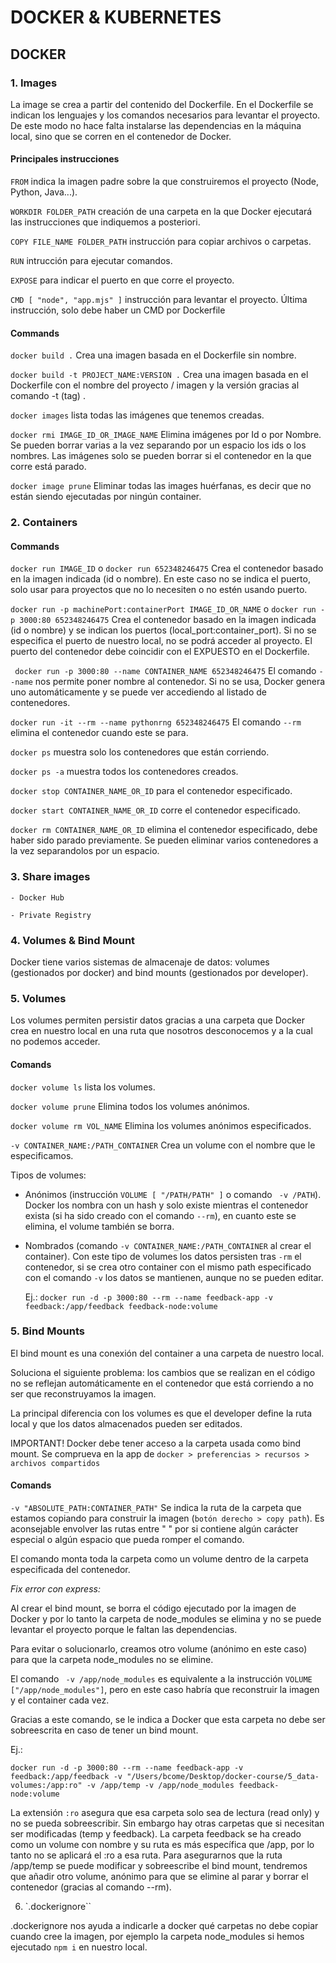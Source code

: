 # DOCKER & KUBERNETES

## DOCKER

### 1. Images

La image se crea a partir del contenido del Dockerfile.
En el Dockerfile se indican los lenguajes y los comandos necesarios para levantar el proyecto. De este modo no hace falta instalarse las dependencias en la máquina local, sino que se corren en el contenedor de Docker.

#### Principales instrucciones

` FROM ` indica la imagen padre sobre la que construiremos el proyecto (Node, Python, Java...).

` WORKDIR FOLDER_PATH ` creación de una carpeta en la que Docker ejecutará las instrucciones que indiquemos a posteriori.

` COPY FILE_NAME FOLDER_PATH ` instrucción para copiar archivos o carpetas.

` RUN ` intrucción para ejecutar comandos.

` EXPOSE ` para indicar el puerto en que corre el proyecto.

` CMD [ "node", "app.mjs" ] ` instrucción para levantar el proyecto. Última instrucción, solo debe haber un CMD por Dockerfile

#### Commands

` docker build . ` Crea una imagen basada en el Dockerfile sin nombre.

` docker build -t PROJECT_NAME:VERSION . ` Crea una imagen basada en el Dockerfile con el nombre del proyecto / imagen y la versión gracias al comando -t (tag) .

` docker images ` lista todas las imágenes que tenemos creadas.

` docker rmi IMAGE_ID_OR_IMAGE_NAME ` Elimina imágenes por Id o por Nombre. Se pueden borrar varias a la vez separando por un espacio los ids o los nombres. Las imágenes solo se pueden borrar si el contenedor en la que corre está parado.

` docker image prune ` Eliminar todas las images huérfanas, es decir que no están siendo ejecutadas por ningún container.

### 2. Containers

#### Commands

` docker run IMAGE_ID ` o ` docker run 652348246475 ` Crea el contenedor basado en la imagen indicada (id o nombre). En este caso no se indica el puerto, solo usar para proyectos que no lo necesiten o no estén usando puerto.

` docker run -p machinePort:containerPort IMAGE_ID_OR_NAME ` o  ` docker run -p 3000:80 652348246475 ` Crea el contenedor basado en la imagen indicada (id o nombre) y se indican los puertos (local_port:container_port). Si no se especifica el puerto de nuestro local, no se podrá acceder al proyecto. El puerto del contenedor debe coincidir con el EXPUESTO en el Dockerfile.

` docker run -p 3000:80 --name CONTAINER_NAME 652348246475` El comando ` --name ` nos permite poner nombre al contenedor. Si no se usa, Docker genera uno automáticamente y se puede ver accediendo al listado de contenedores.

` docker run -it --rm --name pythonrng 652348246475 ` El comando ` --rm ` elimina el contenedor cuando este se para.

` docker ps ` muestra solo los contenedores que están corriendo.

` docker ps -a ` muestra todos los contenedores creados.

` docker stop CONTAINER_NAME_OR_ID ` para el contenedor especificado.

` docker start CONTAINER_NAME_OR_ID ` corre el contenedor especificado.

` docker rm CONTAINER_NAME_OR_ID ` elimina el contenedor especificado, debe haber sido parado previamente. Se pueden eliminar varios contenedores a la vez separandolos por un espacio.

### 3. Share images

    - Docker Hub

    - Private Registry

### 4. Volumes & Bind Mount

Docker tiene varios sistemas de almacenaje de datos: volumes (gestionados por docker) and bind mounts (gestionados por developer).

### 5. Volumes

Los volumes permiten persistir datos gracias a una carpeta que Docker crea en nuestro local en una ruta que nosotros desconocemos y a la cual no podemos acceder.

#### Comands

` docker volume ls ` lista los volumes.

` docker volume prune ` Elimina todos los volumes anónimos.

` docker volume rm VOL_NAME ` Elimina los volumes anónimos especificados.

` -v CONTAINER_NAME:/PATH_CONTAINER ` Crea un volume con el nombre que le especificamos.

Tipos de volumes:

- Anónimos (instrucción `VOLUME [ "/PATH/PATH" ]` o comando ` -v /PATH`). Docker los nombra con un hash y solo existe mientras el contenedor exista (si ha sido creado con el comando `--rm`), en cuanto este se elimina, el volume también se borra.

- Nombrados (comando `-v CONTAINER_NAME:/PATH_CONTAINER` al crear el container). Con este tipo de volumes los datos persisten tras `-rm` el contenedor, si se crea otro container con el mismo path especificado con el comando `-v` los datos se mantienen, aunque no se pueden editar. 

    Ej.:
    ```docker run -d -p 3000:80 --rm --name feedback-app -v feedback:/app/feedback feedback-node:volume```

### 5. Bind Mounts

El bind mount es una conexión del container a una carpeta de nuestro local.

Soluciona el siguiente problema: los cambios que se realizan en el código no se reflejan automáticamente en el contenedor que está corriendo a no ser que reconstruyamos la imagen.

La principal diferencia con los volumes es que el developer define la ruta local y que los datos almacenados pueden ser editados.

IMPORTANT!
Docker debe tener acceso a la carpeta usada como bind mount.
Se comprueva en la app de ` docker > preferencias > recursos > archivos compartidos `

#### Comands

` -v "ABSOLUTE_PATH:CONTAINER_PATH" ` Se indica la ruta de la carpeta que estamos copiando para construir la imagen (` botón derecho > copy path `). Es aconsejable envolver las rutas entre " " por si contiene algún carácter especial o algún espacio que pueda romper el comando.

El comando monta toda la carpeta como un volume dentro de la carpeta especificada del contenedor.

*Fix error con express:* 

Al crear el bind mount, se borra el código ejecutado por la imagen de Docker y por lo tanto la carpeta de node_modules se elimina y no se puede levantar el proyecto porque le faltan las dependencias.

Para evitar o solucionarlo, creamos otro volume (anónimo en este caso) para que la carpeta node_modules no se elimine.

El comando ` -v /app/node_modules` es equivalente a la instrucción `VOLUME ["/app/node_modules"]`, pero en este caso habría que reconstruir la imagen y el container cada vez.

Gracias a este comando, se le indica a Docker que esta carpeta no debe ser sobreescrita en caso de tener un bind mount.

Ej.:

``` docker run -d -p 3000:80 --rm --name feedback-app -v feedback:/app/feedback -v "/Users/bcome/Desktop/docker-course/5_data-volumes:/app:ro" -v /app/temp -v /app/node_modules feedback-node:volume ```

La extensión `:ro` asegura que esa carpeta solo sea de lectura (read only) y no se pueda sobreescribir. Sin embargo hay otras carpetas que si necesitan ser modificadas (temp y feedback). La carpeta feedback se ha creado como un volume con nombre y su ruta es más específica que /app, por lo tanto no se aplicará el :ro a esa ruta. Para asegurarnos que la ruta /app/temp se puede modificar y sobreescribe el bind mount, tendremos que añadir otro volume, anónimo para que se elimine al parar y borrar el contenedor (gracias al comando --rm).

6. `.dockerignore``

.dockerignore nos ayuda a indicarle a docker qué carpetas no debe copiar cuando cree la imagen, por ejemplo la carpeta node_modules si hemos ejecutado `npm i` en nuestro local.

